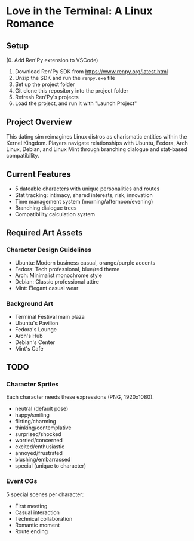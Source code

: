 # Love in the Terminal: A Linux Romance

## Setup

(0. Add Ren'Py extension to VSCode)
1. Download Ren'Py SDK from https://www.renpy.org/latest.html
2. Unzip the SDK and run the `renpy.exe` file
3. Set up the project folder
4. Git clone this repository into the project folder
5. Refresh Ren'Py's projects
6. Load the project, and run it with "Launch Project"

## Project Overview
This dating sim reimagines Linux distros as charismatic entities within the Kernel Kingdom. Players navigate relationships with Ubuntu, Fedora, Arch Linux, Debian, and Linux Mint through branching dialogue and stat-based  
compatibility.

## Current Features
- 5 dateable characters with unique personalities and routes
- Stat tracking: intimacy, shared interests, risk, innovation
- Time management system (morning/afternoon/evening)
- Branching dialogue trees
- Compatibility calculation system

## Required Art Assets

### Character Design Guidelines
- Ubuntu: Modern business casual, orange/purple accents
- Fedora: Tech professional, blue/red theme
- Arch: Minimalist monochrome style
- Debian: Classic professional attire
- Mint: Elegant casual wear

### Background Art 
- Terminal Festival main plaza
- Ubuntu's Pavilion
- Fedora's Lounge
- Arch's Hub
- Debian's Center
- Mint's Cafe

## TODO

### Character Sprites
Each character needs these expressions (PNG, 1920x1080):
- neutral (default pose)
- happy/smiling
- flirting/charming
- thinking/contemplative
- surprised/shocked
- worried/concerned
- excited/enthusiastic
- annoyed/frustrated
- blushing/embarrassed
- special (unique to character)

### Event CGs
5 special scenes per character:
- First meeting
- Casual interaction
- Technical collaboration
- Romantic moment
- Route ending
